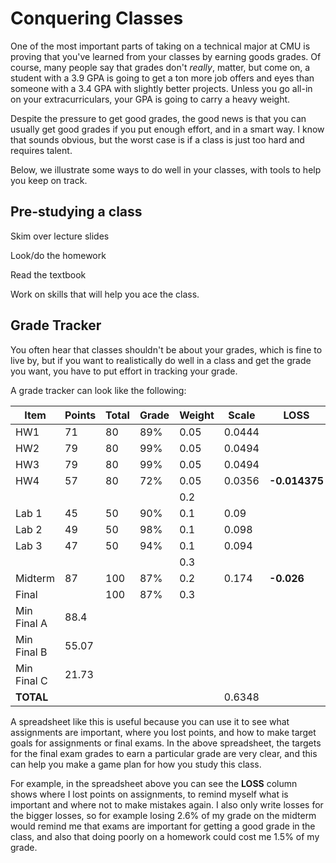 # Conquering Classes

One of the most important parts of taking on a technical major at CMU
is proving that you've learned from your classes by earning goods grades.
Of course, many people say that grades don't *really*, matter, but come on,
a student with a 3.9 GPA is going to get a ton more job offers and eyes than
someone with a 3.4 GPA with slightly better projects. Unless you go all-in
on your extracurriculars, your GPA is going to carry a heavy weight.

Despite the pressure to get good grades, the good news is that you can
usually get good grades if you put enough effort, and in a smart way.
I know that sounds obvious, but the worst case is if a class is just too
hard and requires talent.

Below, we illustrate some ways to do well in your classes, with tools to
help you keep on track.

## Pre-studying a class

Skim over lecture slides

Look/do the homework

Read the textbook

Work on skills that will help you ace the class.

## Grade Tracker

You often hear that classes shouldn't be about your grades, which is fine
to live by, but if you want to realistically do well in a class and get the
grade you want, you have to put effort in tracking your grade.

A grade tracker can look like the following:

| Item  | Points  | Total | Grade | Weight | Scale | LOSS |
|---|---|---|---|---|---|---|
| HW1 | 71 | 80 | 89% | 0.05 | 0.0444 |  |
| HW2 | 79 | 80 | 99% | 0.05 | 0.0494 | |
| HW3 | 79 | 80 | 99% | 0.05 | 0.0494 | |
| HW4 | 57 | 80 | 72% | 0.05 | 0.0356 | **-0.014375**|
| | | | | 0.2 | |
| Lab 1 | 45 | 50 | 90% | 0.1 | 0.09 | |
| Lab 2 | 49 | 50 | 98% | 0.1 | 0.098 | |
| Lab 3 | 47 | 50 | 94% | 0.1 | 0.094 | |
| | | | | 0.3 | |
| Midterm| 87 | 100 | 87% | 0.2 | 0.174 | **-0.026**|
|Final| | 100 | 87% | 0.3 |  | |
|Min Final A| 88.4 |  | |  | | |
|Min Final B| 55.07 |  | |  | | |
|Min Final C| 21.73 |  | |  | | |
| **TOTAL** |    |  | |  | 0.6348 | |

A spreadsheet like this is useful because you can use it to see what assignments are important, where you lost points, and how to make target goals for assignments or final exams. In the above spreadsheet, the targets for the final exam grades to earn a particular grade are very clear, and this can help you make a game plan for how you study this class.

For example, in the spreadsheet above you can see the **LOSS** column shows where I lost points on assignments, to remind myself what is important and where not to make mistakes again. I also only write losses for the bigger losses, so for example losing 2.6% of my grade on the midterm would remind me that exams are important for getting a good grade in the class, and also that doing poorly on a homework could cost me 1.5% of my grade.